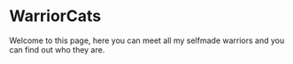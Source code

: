 # WarriorCats

Welcome to this page, here you can meet all my selfmade warriors and you can find out who they are.
